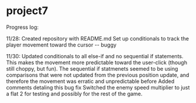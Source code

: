 #  project7

Progress log:


11/28: Created repository with README.md
            Set up conditionals to track the player movement toward the cursor -- buggy

11/30:  Updated conditionals to all else-if and no sequential if statements.  This makes the movement more predictable toward the user-click (though still choppy, but fun).  The sequential if statmenets seemed to be using comparisons that were not updated from the previous position update, and therefore the movement was erratic and unpredictable before
            Added comments detaling this bug fix
            Switched the enemy speed multiplier to just a flat 2 for testing and possibly for the rest of the game.
            
